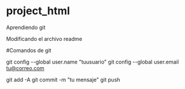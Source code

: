 # project_html

Aprendiendo git

Modificando el archivo readme

#Comandos de git

git config --global user.name "tuusuario"
git config --global user.email tu@correo.com

git add -A
git commit -m "tu mensaje"
git push
